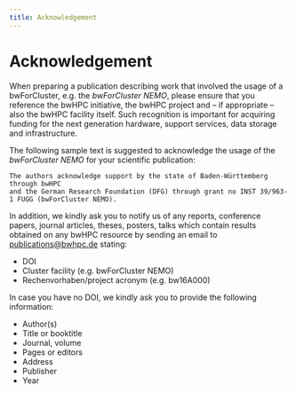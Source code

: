 ```yaml
---
title: Acknowledgement
---
```


# Acknowledgement

When preparing a publication describing work that involved the usage of a bwForCluster,
e.g. the *bwForCluster NEMO*, please ensure that you reference the bwHPC initiative,
the bwHPC project and – if appropriate – also the bwHPC facility itself. Such recognition
is important for acquiring funding for the next generation hardware, support services,
data storage and infrastructure.

The following sample text is suggested to acknowledge the usage of the *bwForCluster NEMO* for your scientific publication:

    The authors acknowledge support by the state of Baden-Württemberg through bwHPC
    and the German Research Foundation (DFG) through grant no INST 39/963-1 FUGG (bwForCluster NEMO).

In addition, we kindly ask you to notify us of any reports, conference papers, journal articles,
theses, posters, talks which contain results obtained on any bwHPC resource by sending an email to
[publications@bwhpc.de](mailto:publications@bwhpc.de) stating:
* DOI
* Cluster facility (e.g. bwForCluster NEMO)
* Rechenvorhaben/project acronym (e.g. bw16A000)

In case you have no DOI, we kindly ask you to provide the following information:
* Author(s)
* Title or booktitle
* Journal, volume
* Pages or editors
* Address
* Publisher
* Year
